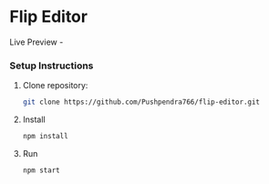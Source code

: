 # Flip Editor

Live Preview - 

### Setup Instructions

1.  Clone repository:
    ```bash
    git clone https://github.com/Pushpendra766/flip-editor.git
    ```
2.  Install
    ```bash
    npm install
    ```
3.  Run
    ```bash
    npm start
    ```
